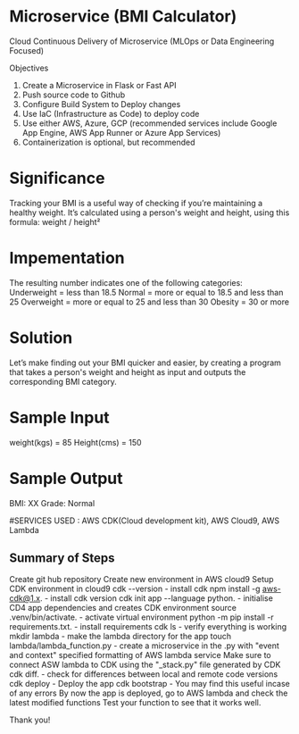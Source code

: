 # Microservice (BMI Calculator)

Cloud Continuous Delivery of Microservice (MLOps or Data Engineering Focused)

Objectives
1. Create a Microservice in Flask or Fast API
2. Push source code to Github
3. Configure Build System to Deploy changes
4. Use IaC (Infrastructure as Code) to deploy code
5. Use either AWS, Azure, GCP (recommended services include Google App Engine, AWS App Runner or Azure App Services)
6. Containerization is optional, but recommended


# Significance
Tracking your BMI is a useful way of checking if you’re maintaining a healthy weight. 
It’s calculated using a person's weight and height, using this formula: weight / height²

# Impementation
The resulting number indicates one of the following categories:
Underweight = less than 18.5
Normal = more or equal to 18.5 and less than 25
Overweight = more or equal to 25 and less than 30
Obesity = 30 or more

# Solution
Let’s make finding out your BMI quicker and easier, by creating a program that takes a 
person's weight and height as input and outputs the corresponding BMI category.

# Sample Input
weight(kgs) = 85
Height(cms) = 150

# Sample Output
BMI: XX
Grade: Normal



#SERVICES USED : AWS CDK(Cloud development kit), AWS Cloud9, AWS Lambda

## Summary of Steps
Create git hub repository
Create new environment in AWS cloud9
Setup CDK environment in cloud9
  cdk --version - install cdk
  npm install -g aws-cdk@1.x. - install cdk version
  cdk init app --language python. - initialise CD4 app dependencies and creates CDK environment
  source .venv/bin/activate. - activate virtual environment
  python -m pip install -r requirements.txt. - install requirements
  cdk ls - verify everything is working
  mkdir lambda - make the lambda directory for the app
  touch lambda/lambda_function.py - create a microservice in the .py with "event and context" specified formatting of AWS lambda service
  Make sure to connect ASW lambda to CDK using the "_stack.py" file generated by CDK
  cdk diff. - check for differences between local and remote code versions
  cdk deploy - Deploy the app 
  cdk bootstrap - You may find this useful incase of any errors
By now the app is deployed, go to AWS lambda and check the latest modified functions
Test your function to see that it works well.

Thank you!




